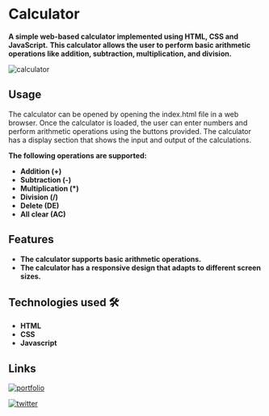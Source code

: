 # Calculator

**A simple web-based calculator implemented using HTML, CSS and JavaScript.**
**This calculator allows the user to perform basic arithmetic operations like addition, subtraction, multiplication, and division.**

![calculator](https://user-images.githubusercontent.com/104723233/222131632-6174d900-d3ef-4efa-b085-b0e79efb37e9.jpg)

## Usage

The calculator can be opened by opening the index.html file in a web browser. 
Once the calculator is loaded, the user can enter numbers and perform arithmetic operations using the buttons provided. The calculator has a display section that shows the input and output of the calculations.

**The following operations are supported:**

- **Addition (+)**
- **Subtraction (-)**
- **Multiplication (*)**
- **Division (/)**
- **Delete (DE)**
- **All clear (AC)**
## Features

- **The calculator supports basic arithmetic operations.**
- **The calculator has a responsive design that adapts to different screen sizes.**

## Technologies used 🛠️

- **HTML**
- **CSS**
- **Javascript**

## Links

[![portfolio](https://img.shields.io/badge/my_portfolio-000?style=for-the-badge&logo=ko-fi&logoColor=white)](https://ialamin.netlify.app/)

[![twitter](https://img.shields.io/badge/twitter-1DA1F2?style=for-the-badge&logo=twitter&logoColor=white)](https://twitter.com/ialamin69)

